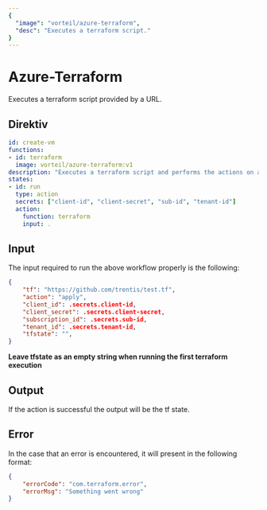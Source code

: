```yaml
---
{
  "image": "vorteil/azure-terraform",
  "desc": "Executes a terraform script."
}
---
```


# Azure-Terraform

Executes a terraform script provided by a URL.

## Direktiv

```yaml
id: create-vm
functions:
- id: terraform
  image: vorteil/azure-terraform:v1
description: "Executes a terraform script and performs the actions on azure"
states:
- id: run
  type: action
  secrets: ["client-id", "client-secret", "sub-id", "tenant-id"]
  action:
    function: terraform
    input: .
```

## Input

The input required to run the above workflow properly is the following:

```json
{
    "tf": "https://github.com/trentis/test.tf",
    "action": "apply",
    "client_id": .secrets.client-id,
    "client_secret": .secrets.client-secret,
    "subscription_id": .secrets.sub-id,
    "tenant_id": .secrets.tenant-id,
    "tfstate": "",
}
```

**Leave tfstate as an empty string when running the first terraform execution**

## Output

If the action is successful the output will be the tf state.

## Error

In the case that an error is encountered, it will present in the following format:

```json
{
    "errorCode": "com.terraform.error",
    "errorMsg": "Something went wrong"
}
```